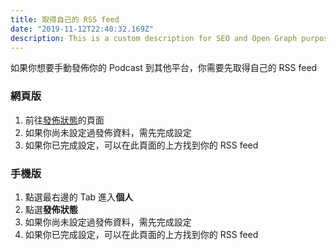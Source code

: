 ```yaml
---
title: 取得自己的 RSS feed
date: "2019-11-12T22:40:32.169Z"
description: This is a custom description for SEO and Open Graph purposes, rather than the default generated excerpt. Simply add a description field to the frontmatter.
---
```


如果你想要手動發佈你的 Podcast 到其他平台，你需要先取得自己的 RSS feed

### 網頁版

1. 前往[發佈狀態](https://open.firstory.me/distribution)的頁面
2. 如果你尚未設定過發佈資料，需先完成設定
3. 如果你已完成設定，可以在此頁面的上方找到你的 RSS feed

### 手機版

1. 點選最右邊的 Tab 進入**個人**
2. 點選**發佈狀態**
2. 如果你尚未設定過發佈資料，需先完成設定
3. 如果你已完成設定，可以在此頁面的上方找到你的 RSS feed
